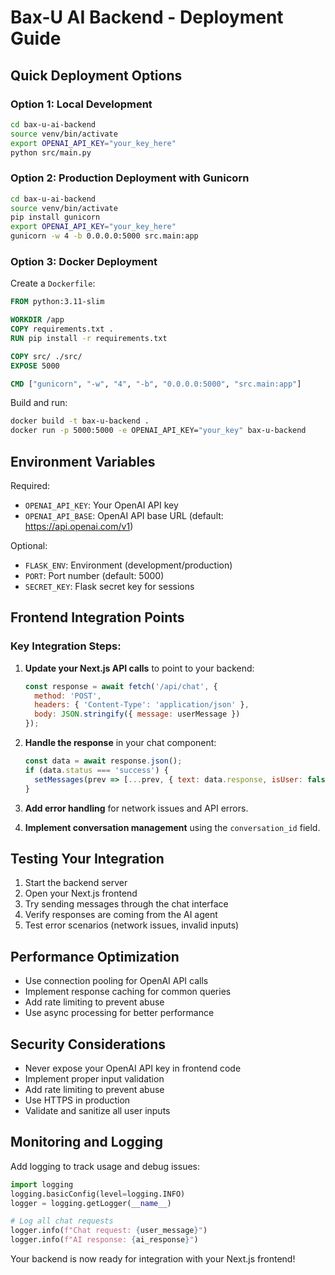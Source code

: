 # Bax-U AI Backend - Deployment Guide

## Quick Deployment Options

### Option 1: Local Development
```bash
cd bax-u-ai-backend
source venv/bin/activate
export OPENAI_API_KEY="your_key_here"
python src/main.py
```

### Option 2: Production Deployment with Gunicorn
```bash
cd bax-u-ai-backend
source venv/bin/activate
pip install gunicorn
export OPENAI_API_KEY="your_key_here"
gunicorn -w 4 -b 0.0.0.0:5000 src.main:app
```

### Option 3: Docker Deployment
Create a `Dockerfile`:
```dockerfile
FROM python:3.11-slim

WORKDIR /app
COPY requirements.txt .
RUN pip install -r requirements.txt

COPY src/ ./src/
EXPOSE 5000

CMD ["gunicorn", "-w", "4", "-b", "0.0.0.0:5000", "src.main:app"]
```

Build and run:
```bash
docker build -t bax-u-backend .
docker run -p 5000:5000 -e OPENAI_API_KEY="your_key" bax-u-backend
```

## Environment Variables

Required:
- `OPENAI_API_KEY`: Your OpenAI API key
- `OPENAI_API_BASE`: OpenAI API base URL (default: https://api.openai.com/v1)

Optional:
- `FLASK_ENV`: Environment (development/production)
- `PORT`: Port number (default: 5000)
- `SECRET_KEY`: Flask secret key for sessions

## Frontend Integration Points

### Key Integration Steps:

1. **Update your Next.js API calls** to point to your backend:
   ```javascript
   const response = await fetch('/api/chat', {
     method: 'POST',
     headers: { 'Content-Type': 'application/json' },
     body: JSON.stringify({ message: userMessage })
   });
   ```

2. **Handle the response** in your chat component:
   ```javascript
   const data = await response.json();
   if (data.status === 'success') {
     setMessages(prev => [...prev, { text: data.response, isUser: false }]);
   }
   ```

3. **Add error handling** for network issues and API errors.

4. **Implement conversation management** using the `conversation_id` field.

## Testing Your Integration

1. Start the backend server
2. Open your Next.js frontend
3. Try sending messages through the chat interface
4. Verify responses are coming from the AI agent
5. Test error scenarios (network issues, invalid inputs)

## Performance Optimization

- Use connection pooling for OpenAI API calls
- Implement response caching for common queries
- Add rate limiting to prevent abuse
- Use async processing for better performance

## Security Considerations

- Never expose your OpenAI API key in frontend code
- Implement proper input validation
- Add rate limiting to prevent abuse
- Use HTTPS in production
- Validate and sanitize all user inputs

## Monitoring and Logging

Add logging to track usage and debug issues:
```python
import logging
logging.basicConfig(level=logging.INFO)
logger = logging.getLogger(__name__)

# Log all chat requests
logger.info(f"Chat request: {user_message}")
logger.info(f"AI response: {ai_response}")
```

Your backend is now ready for integration with your Next.js frontend!

